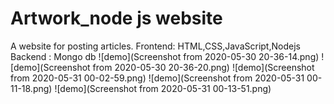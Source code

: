 
# Artwork_node js website
A website for posting articles.
Frontend: HTML,CSS,JavaScript,Nodejs
Backend : Mongo db
![demo](Screenshot from 2020-05-30 20-36-14.png)
![demo](Screenshot from 2020-05-30 20-36-20.png)
![demo](Screenshot from 2020-05-31 00-02-59.png)
![demo](Screenshot from 2020-05-31 00-11-18.png)
![demo](Screenshot from 2020-05-31 00-13-51.png)
